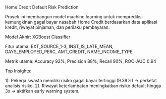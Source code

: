 Home Credit Default Risk Prediction

Proyek ini membangun model machine learning untuk memprediksi kemungkinan gagal bayar nasabah Home Credit berdasarkan data aplikasi kredit, riwayat pinjaman, dan perilaku pembayaran.

Model Akhir: XGBoost Classifier

Fitur utama: EXT_SOURCE_1-3, INST_IS_LATE_MEAN, DAYS_EMPLOYED_PERC, AMT_CREDIT, NAME_INCOME_TYPE

Metrik utama: Accuracy 92%, Precision 88%, Recall 90%, ROC-AUC 0.94

Top Insights:

1). Pekerja swasta memiliki risiko gagal bayar tertinggi (9.38%) → perketat analisis risiko.
2). Riwayat keterlambatan meningkatkan risiko default hingga 3x → aktifkan early warning system.
